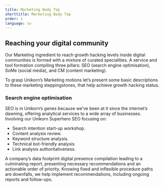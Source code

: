 ```yaml
---
title: Marketing Body Top
shorttitle: Marketing Body Top
order: 1
language: sv
---
```

## Reaching your digital community

Our Marketing ingredient to reach growth hacking levels inside digital communities is formed with a mixture of curated specialities. A service and tool formation compiling three pillars: SEO (search engine optimisation), SoMe (social media), and CM (content marketing).

To grasp Unikorn’s Marketing motions let’s present some basic descriptions to these marketing steppingstones, that help achieve growth hacking status.

### Search engine optimisation

SEO is in Unikorn’s genes because we’ve been at it since the internet’s dawning, offering analytical services to a wide array of businesses. Involving our Unikorn Superhero SEO focusing on:

* Search intention start-up workshop.
* Content analysis review.
* Keyword structure analysis.
* Technical bot-friendly analysis
* Link analysis authoritativeness.

A company’s data footprint digital presence compilation leading to a culminating report, presenting necessary recommendations and an actionable order of priority. Knowing fixed and inflexible procedure paths are downfalls, we help implement recommendations, including ongoing reports and follow-ups.
